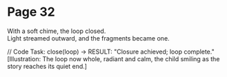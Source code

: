 # Page 32

With a soft chime, the loop closed.  
Light streamed outward, and the fragments became one.  

// Code Task: close(loop) → RESULT: "Closure achieved; loop complete."
[Illustration: The loop now whole, radiant and calm, the child smiling as the story reaches its quiet end.]
